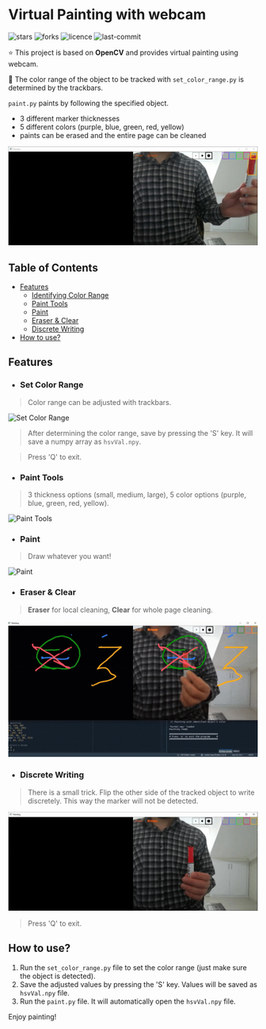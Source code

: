 # Virtual Painting with webcam

![stars](https://img.shields.io/github/stars/myoluk/virtual-painting)
![forks](https://img.shields.io/github/forks/myoluk/virtual-painting)
![licence](https://img.shields.io/github/license/myoluk/virtual-painting)
![last-commit](https://img.shields.io/github/last-commit/myoluk/virtual-painting)

:star: This project is based on **OpenCV** and provides virtual painting using webcam.

:floppy_disk: The color range of the object to be tracked with `set_color_range.py` is determined by the trackbars.

`paint.py` paints by following the specified object. 

- 3 different marker thicknesses
- 5 different colors (purple, blue, green, red, yellow)
- paints can be erased and the entire page can be cleaned

![Virtual Painting](/images/color-pick.jpg)

## Table of Contents
- [Features](#features)
  - [Identifying Color Range](#set-color-range)
  - [Paint Tools](#paint-tools)
  - [Paint](#paint)
  - [Eraser & Clear](#eraser--clear)
  - [Discrete Writing](#discrete-writing)
- [How to use?](#how-to-use)

## Features

- ### Set Color Range
> Color range can be adjusted with trackbars.

![Set Color Range](/images/color-identify.gif)

> After determining the color range, save by pressing the 'S' key. It will save a numpy array as `hsvVal.npy`.

> Press 'Q' to exit.


- ### Paint Tools
> 3 thickness options (small, medium, large), 5 color options (purple, blue, green, red, yellow).

![Paint Tools](/images/paint-tools.gif)


- ### Paint
> Draw whatever you want!

![Paint](/images/paint.gif)


- ### Eraser & Clear
> **Eraser** for local cleaning, **Clear** for whole page cleaning.

![Eraser & Clear](/images/paint-eraser.gif)


- ### Discrete Writing
> There is a small trick. Flip the other side of the tracked object to write discretely. This way the marker will not be detected.

![Marker Enable/Disable](/images/marker-enable-disable.gif)

> Press 'Q' to exit.

## How to use?
1. Run the `set_color_range.py` file to set the color range (just make sure the object is detected).
2. Save the adjusted values by pressing the 'S' key. Values will be saved as `hsvVal.npy` file.
3. Run the `paint.py` file. It will automatically open the `hsvVal.npy` file.

Enjoy painting!
